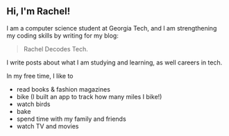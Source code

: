 ## Hi, I'm Rachel!

I am a computer science student at Georgia Tech, and I am strengthening my coding skills by writing for my blog: 
>Rachel Decodes Tech. 

I write posts about what I am studying and learning, as well careers in tech. 

In my free time, I like to 
- read books & fashion magazines
- bike (I built an app to track how many miles I bike!)
- watch birds 
- bake
- spend time with my family and friends
- watch TV and movies

